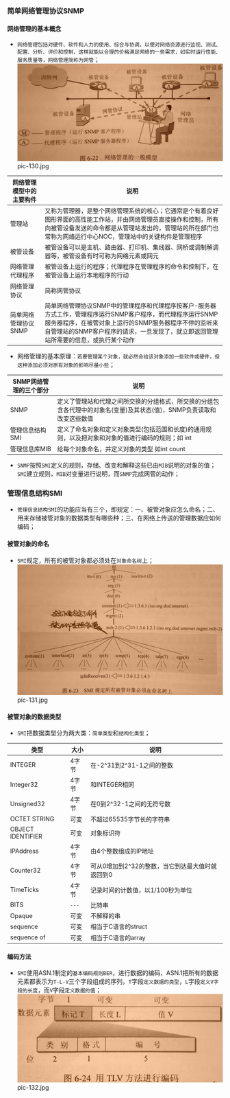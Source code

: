 ### 简单网络管理协议SNMP
#### 网络管理的基本概念
+ `网络管理包括对硬件、软件和人力的使用、综合与协调，以便对网络资源进行监视、测试、配置、分析、评价和控制，这样就能以合理的价格满足网络的一些需求，如实时运行性能、服务质量等，网络管理简称为网管`；
![image](https://github.com/ningbaoqi/ComputerNetWork/blob/master/gif/pic-130.jpg)   pic-130.jpg

|网络管理模型中的主要构件|说明|
|------|------|
|管理站|又称为管理器，是整个网络管理系统的核心；它通常是个有着良好图形界面的高性能工作站，并由网络管理员直接操作和控制，所有向被管设备发送的命令都是从管理站发出的，管理站的所在部门也常称为网络运行中心NOC，管理站中的关键构件是管理程序|
|被管设备|被管设备可以是主机、路由器、打印机、集线器、网桥或调制解调器等，被管设备有时可称为网络元素或网元|
|网络管理代理程序|被管设备上运行的程序；代理程序在管理程序的命令和控制下，在被管设备上运行本地程序的行动|
|网络管理协议|简称网管协议|
|简单网络管理协议SNMP|简单网络管理协议SNMP中的管理程序和代理程序按客户-服务器方式工作，管理程序运行SNMP客户程序，而代理程序运行SNMP服务器程序，在被管对象上运行的SNMP服务器程序不停的监听来自管理站的SNMP客户程序的请求，一旦发现了，就立即返回管理站所需要的信息，或执行某个动作|

+ 网络管理的基本原理：`若要管理某个对象，就必然会给该对象添加一些软件或硬件，但这种添加必须对原有对象的影响尽量小些`；

|SNMP网络管理的三个部分|说明|
|-------|-------|
|SNMP|定义了管理站和代理之间所交换的分组格式，所交换的分组包含各代理中的对象名(变量)及其状态(值)，SNMP负责读取和改变这些数值|
|管理信息结构SMI|定义了命名对象和定义对象类型(包括范围和长度)的通用规则，以及把对象和对象的值进行编码的规则；如 int|
|管理信息库MIB|给每个对象命名，并定义对象的类型 如int count|

+ `SNMP`按照`SMI`定义的规则，存储、改变和解释这些已由`MIB`说明的对象的值；`SMI`建立规则，`MIB`对变量进行说明，而`SNMP`完成网管的动作；

### 管理信息结构SMI
+ `管理信息结构SMI`的功能应当有三个，即规定：一、被管对象应怎么命名；二、用来存储被管对象的数据类型有哪些种；三、在网络上传送的管理数据应如何编码；
#### 被管对象的命名
+ `SMI`规定，所有的被管对象都必须处在`对象命名树`上；
![image](https://github.com/ningbaoqi/ComputerNetWork/blob/master/gif/pic-131.jpg)   pic-131.jpg

#### 被管对象的数据类型
+ `SMI`把数据类型分为两大类：`简单类型`和`结构化类型`；

|类型|大小|说明|
|------|------|------|
|INTEGER|4字节|在-2^31到2^31-1之间的整数|
|Integer32|4字节|和INTEGER相同|
|Unsigned32|4字节|在0到2^32-1之间的无符号数|
|OCTET STRING|可变|不超过65535字节长的字符串|
|OBJECT IDENTIFIER|可变|对象标识符|
|IPAddress|4字节|由4个整数组成的IP地址|
|Counter32|4字节|可从0增加到2^32的整数，当它到达最大值时就返回到0|
|TimeTicks|4字节|记录时间的计数值，以1/100秒为单位|
|BITS|`---`|比特串|
|Opaque|可变|不解释的串|
|sequence|可变|相当于C语言的struct|
|sequence of|可变|相当于C语言的array|

#### 编码方法
+ `SMI`使用ASN.1制定的`基本编码规则BER`，进行数据的编码，ASN.1把所有的数据元素都表示为`T-L-V`三个字段组成的序列，`T`字段`定义数据的类型`，`L`字段`定义V字段的长度`，而`V`字段`定义数据的值`；
![image](https://github.com/ningbaoqi/ComputerNetWork/blob/master/gif/pic-132.jpg)   pic-132.jpg

